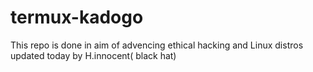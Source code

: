 # termux-kadogo
This repo is done in aim of advencing ethical hacking and Linux distros 
updated today by H.innocent( black hat)
